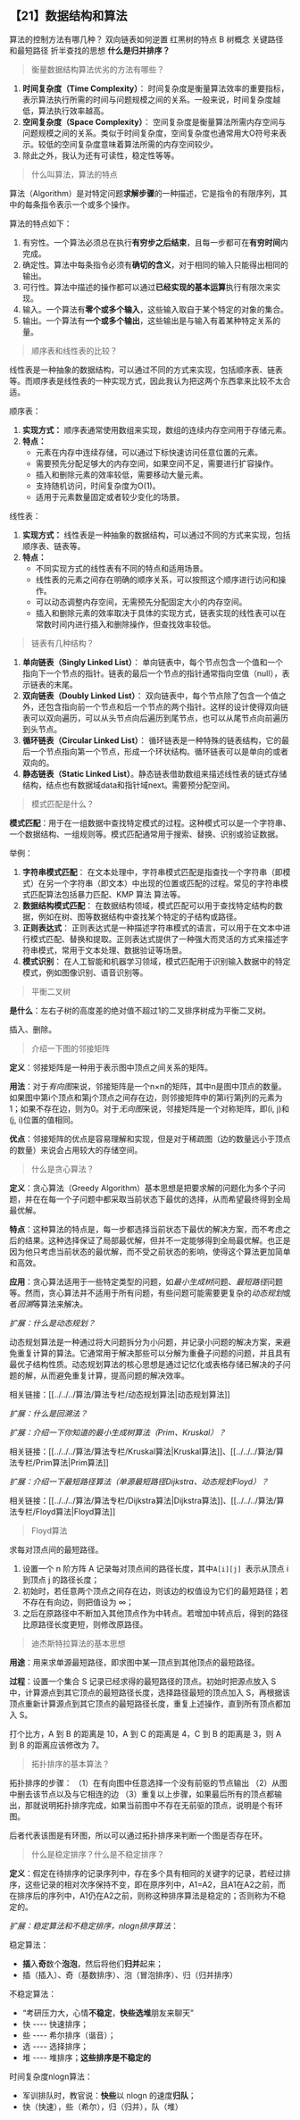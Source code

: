 ## 【21】数据结构和算法

算法的控制方法有哪几种？
双向链表如何逆置
红黑树的特点
B 树概念
关键路径和最短路径
折半查找的思想
**什么是归并排序？**

> 衡量数据结构算法优劣的方法有哪些？

1. **时间复杂度（Time Complexity）**： 时间复杂度是衡量算法效率的重要指标，表示算法执行所需的时间与问题规模之间的关系。一般来说，时间复杂度越低，算法执行效率越高。  
2. **空间复杂度（Space Complexity）**： 空间复杂度是衡量算法所需内存空间与问题规模之间的关系。类似于时间复杂度，空间复杂度也通常用大O符号来表示。较低的空间复杂度意味着算法所需的内存空间较少。
3. 除此之外，我认为还有可读性，稳定性等等。

> 什么叫算法，算法的特点

算法（Algorithm）是对特定问题**求解步骤**的一种描述，它是指令的有限序列，其中的每条指令表示一个或多个操作。

算法的特点如下：

1. 有穷性。一个算法必须总在执行**有穷步之后结束**，且每一步都可在**有穷时间**内完成。
2. 确定性。算法中每条指令必须有**确切的含义**，对于相同的输入只能得出相同的输出。
3. 可行性。算法中描述的操作都可以通过**已经实现的基本运算**执行有限次来实现。
4. 输入。一个算法有**零个或多个输入**，这些输入取自于某个特定的对象的集合。
5. 输出。一个算法有**一个或多个输出**，这些输出是与输入有着某种特定关系的量。

> 顺序表和线性表的比较？

线性表是一种抽象的数据结构，可以通过不同的方式来实现，包括顺序表、链表等。而顺序表是线性表的一种实现方式，因此我认为把这两个东西拿来比较不太合适。

顺序表：
1. **实现方式：** 顺序表通常使用数组来实现，数组的连续内存空间用于存储元素。
2. **特点：**
    - 元素在内存中连续存储，可以通过下标快速访问任意位置的元素。
    - 需要预先分配足够大的内存空间，如果空间不足，需要进行扩容操作。
    - 插入和删除元素的效率较低，需要移动大量元素。
    - 支持随机访问，时间复杂度为O(1)。
    - 适用于元素数量固定或者较少变化的场景。

线性表：
1. **实现方式：** 线性表是一种抽象的数据结构，可以通过不同的方式来实现，包括顺序表、链表等。
2. **特点：**
    - 不同实现方式的线性表有不同的特点和适用场景。
    - 线性表的元素之间存在明确的顺序关系，可以按照这个顺序进行访问和操作。
    - 可以动态调整内存空间，无需预先分配固定大小的内存空间。
    - 插入和删除元素的效率取决于具体的实现方式，链表实现的线性表可以在常数时间内进行插入和删除操作，但查找效率较低。

> 链表有几种结构？

1. **单向链表（Singly Linked List）**： 单向链表中，每个节点包含一个值和一个指向下一个节点的指针。链表的最后一个节点的指针通常指向空值（null），表示链表的末尾。
2. **双向链表（Doubly Linked List）**： 双向链表中，每个节点除了包含一个值之外，还包含指向前一个节点和后一个节点的两个指针。这样的设计使得双向链表可以双向遍历，可以从头节点向后遍历到尾节点，也可以从尾节点向前遍历到头节点。
3. **循环链表（Circular Linked List）**： 循环链表是一种特殊的链表结构，它的最后一个节点指向第一个节点，形成一个环状结构。循环链表可以是单向的或者双向的。
4. **静态链表（Static Linked List）**。静态链表借助数组来描述线性表的链式存储结构，结点也有数据域data和指针域next。需要预分配空间。

> 模式匹配是什么？

**模式匹配**：用于在一组数据中查找特定模式的过程。这种模式可以是一个字符串、一个数据结构、一组规则等。模式匹配通常用于搜索、替换、识别或验证数据。

举例：

1. **字符串模式匹配**： 在文本处理中，字符串模式匹配是指查找一个字符串（即模式）在另一个字符串（即文本）中出现的位置或匹配的过程。常见的字符串模式匹配算法包括暴力匹配、KMP 算法 算法等。
2. **数据结构模式匹配**： 在数据结构领域，模式匹配可以用于查找特定结构的数据，例如在树、图等数据结构中查找某个特定的子结构或路径。
3. **正则表达式**： 正则表达式是一种描述字符串模式的语言，可以用于在文本中进行模式匹配、替换和提取。正则表达式提供了一种强大而灵活的方式来描述字符串模式，常用于文本处理、数据验证等场景。
4. **模式识别**： 在人工智能和机器学习领域，模式匹配用于识别输入数据中的特定模式，例如图像识别、语音识别等。

> 平衡二叉树

**是什么**：左右子树的高度差的绝对值不超过1的二叉排序树成为平衡二叉树。

插入、删除。

> 介绍一下图的邻接矩阵

**定义**：邻接矩阵是一种用于表示图中顶点之间关系的矩阵。

**用法**：对于*有向图*来说，邻接矩阵是一个n×n的矩阵，其中n是图中顶点的数量。如果图中第i个顶点和第j个顶点之间存在边，则邻接矩阵中的第i行第j列的元素为1；如果不存在边，则为0。对于*无向图*来说，邻接矩阵是一个对称矩阵，即(i, j)和(j, i)位置的值相同。

**优点**：邻接矩阵的优点是容易理解和实现，但是对于稀疏图（边的数量远小于顶点的数量）来说会占用较大的存储空间。

> 什么是贪心算法？

**定义**：贪心算法（Greedy Algorithm）基本思想是把要求解的问题化为多个子问题，并在在每一个子问题中都采取当前状态下最优的选择，从而希望最终得到全局最优解。

**特点**：这种算法的特点是，每一步都选择当前状态下最优的解决方案，而不考虑之后的结果。这种选择保证了局部最优解，但并不一定能够得到全局最优解。也正是因为他只考虑当前状态的最优解，而不受之前状态的影响，使得这个算法更加简单和高效。

**应用**：贪心算法适用于一些特定类型的问题，如*最小生成树*问题、*最短路径*问题等。然而，贪心算法并不适用于所有问题，有些问题可能需要更复杂的*动态规划*或者*回溯*等算法来解决。

*扩展：什么是动态规划？*

动态规划算法是一种通过将大问题拆分为小问题，并记录小问题的解决方案，来避免重复计算的算法。它通常用于解决那些可以分解为重叠子问题的问题，并且具有最优子结构性质。动态规划算法的核心思想是通过记忆化或表格存储已解决的子问题的解，从而避免重复计算，提高问题的解决效率。

相关链接：[[../../../算法/算法专栏/动态规划算法|动态规划算法]]

*扩展：什么是回溯法？*




*扩展：介绍一下你知道的最小生成树算法（Prim、Kruskal）？*




相关链接：[[../../../算法/算法专栏/Kruskal算法|Kruskal算法]]、[[../../../算法/算法专栏/Prim算法|Prim算法]]

*扩展：介绍一下最短路径算法（单源最短路径Dijkstra、动态规划Floyd）？*



相关链接：[[../../../算法/算法专栏/Dijkstra算法|Dijkstra算法]]、[[../../../算法/算法专栏/Floyd算法|Floyd算法]]

> Floyd算法

求每对顶点间的最短路径。
1. 设置一个 n 阶方阵 A 记录每对顶点间的路径长度，其中`A[i][j] `表示从顶点 i 到顶点 j 的路径长度；
2. 初始时，若任意两个顶点之间存在边，则该边的权值设为它们的最短路径；若不存在有向边，则把值设为 ∞；
3. 之后在原路径中不断加入其他顶点作为中转点。若增加中转点后，得到的路径比原路径长度更短，则修改原路径。

> 迪杰斯特拉算法的基本思想

**用途**：用来求单源最短路径，即求图中某一顶点到其他顶点的最短路径。

**过程**：设置一个集合 S 记录已经求得的最短路径的顶点。初始时把源点放入 S 中，计算源点到其它顶点的最短路径长度，选择路径最短的顶点加入 S，再根据该顶点重新计算源点到其它顶点的最短路径长度，重复上述操作，直到所有顶点都加入 S。

打个比方，A 到 B 的距离是 10，A 到 C 的距离是 4，C 到 B 的距离是 3，则 A 到 B 的距离应该修改为 7。

> 拓扑排序的基本算法？

拓扑排序的步骤：
（1）在有向图中任意选择一个没有前驱的节点输出
（2）从图中删去该节点以及与它相连的边
（3）重复以上步骤，如果最后所有的顶点都输出，那就说明拓扑排序完成，如果当前图中不存在无前驱的顶点，说明是个有环图。

后者代表该图是有环图，所以可以通过拓扑排序来判断一个图是否存在环。

> 什么是稳定排序？什么是不稳定排序？

**定义**：假定在待排序的记录序列中，存在多个具有相同的关键字的记录，若经过排序，这些记录的相对次序保持不变，即在原序列中，A1=A2，且A1在A2之前，而在排序后的序列中，A1仍在A2之前，则称这种排序算法是稳定的；否则称为不稳定的。

*扩展：稳定算法和不稳定排序，nlogn排序算法*：

稳定算法：
- **插**入**奇**数个**泡泡**，然后将他们**归并**起来；
- 插（插入）、奇（基数排序）、泡（冒泡排序）、归（归并排序）

不稳定算法：
- “考研压力大，心情**不稳定**，**快些选堆**朋友来聊天” 
- 快 ---- 快速排序；
- 些 ---- 希尔排序（谐音）；
- 选 ---- 选择排序；
- 堆 ---- 堆排序；**这些排序是不稳定的**

时间复杂度nlogn算法：
- 军训排队时，教官说：**快些**以 nlogn 的速度**归队**；
- 快（快速），些（希尔），归（归并），队（堆）


